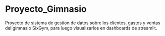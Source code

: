 # Proyecto_Gimnasio
Proyecto de sistema de gestion de datos sobre los clientes, gastos y ventas del gimnasio SixGym, para luego visualizarlos en dashboards de streamlit.
